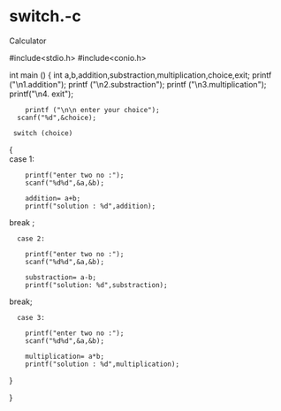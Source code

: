 # switch.-c
Calculator

#include<stdio.h>
#include<conio.h>

 int main ()
 { 
    int a,b,addition,substraction,multiplication,choice,exit;
    printf ("\n1.addition");
       printf ("\n2.substraction");
      printf ("\n3.multiplication");
       printf("\n4. exit");
       
        printf ("\n\n enter your choice");
      scanf("%d",&choice);
      
     switch (choice)
  {   
   case 1: 
      
        printf("enter two no :");
        scanf("%d%d",&a,&b);
        
        addition= a+b;
        printf("solution : %d",addition);
   break ;
   
      case 2: 
     
        printf("enter two no :");
        scanf("%d%d",&a,&b);
        
        substraction= a-b;
        printf("solution: %d",substraction);
   break;
   
      case 3: 
   
        printf("enter two no :");
        scanf("%d%d",&a,&b);
        
        multiplication= a*b;
        printf("solution : %d",multiplication);
        
   
 } 
 
 }
 
